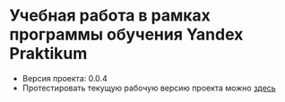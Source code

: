 # Учебная работа в рамках программы обучения Yandex Praktikum

- Версия проекта: 0.0.4
- Протестировать текущую рабочую версию проекта можно [здесь][link]

[link]:https://a-ishere.github.io/